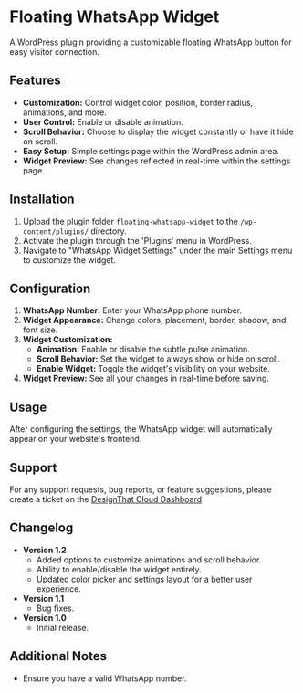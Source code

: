 # Floating WhatsApp Widget

A WordPress plugin providing a customizable floating WhatsApp button for easy visitor connection.

## Features

* **Customization:** Control widget color, position, border radius, animations, and more.
* **User Control:** Enable or disable animation.
* **Scroll Behavior:** Choose to display the widget constantly or have it hide on scroll.
* **Easy Setup:** Simple settings page within the WordPress admin area.
* **Widget Preview:** See changes reflected in real-time within the settings page.

## Installation

1. Upload the plugin folder `floating-whatsapp-widget` to the `/wp-content/plugins/` directory.
2. Activate the plugin through the 'Plugins' menu in WordPress.
3. Navigate to "WhatsApp Widget Settings" under the main Settings menu to customize the widget.

## Configuration

1. **WhatsApp Number:** Enter your WhatsApp phone number.
2. **Widget Appearance:** Change colors, placement, border, shadow, and font size.
3. **Widget Customization:**
    * **Animation:** Enable or disable the subtle pulse animation.
    * **Scroll Behavior:** Set the widget to always show or hide on scroll.
    * **Enable Widget:** Toggle the widget's visibility on your website.
4. **Widget Preview:** See all your changes in real-time before saving.  

## Usage

After configuring the settings, the WhatsApp widget will automatically appear on your website's frontend.

## Support

For any support requests, bug reports, or feature suggestions, please create a ticket on the [DesignThat Cloud Dashboard](https://designthat.cloud/open-ticket/hosting?subject=WhatsAppWidget)

## Changelog

* **Version 1.2**
    * Added options to customize animations and scroll behavior.
    * Ability to enable/disable the widget entirely.
    * Updated color picker and settings layout for a better user experience. 
* **Version 1.1**
    * Bug fixes.
* **Version 1.0**
    * Initial release.

## Additional Notes

* Ensure you have a valid WhatsApp number.
